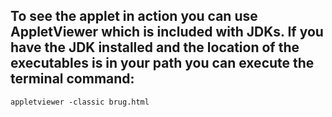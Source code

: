## To see the applet in action you can use AppletViewer which is included with JDKs. If you have the JDK installed and the location of the executables is in your path you can execute the terminal command:
```appletviewer -classic brug.html```
